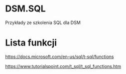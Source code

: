 # DSM.SQL
Przykłady ze szkolenia SQL dla DSM

# Lista funkcji
https://docs.microsoft.com/en-us/sql/t-sql/functions

https://www.tutorialspoint.com/t_sql/t_sql_functions.htm
